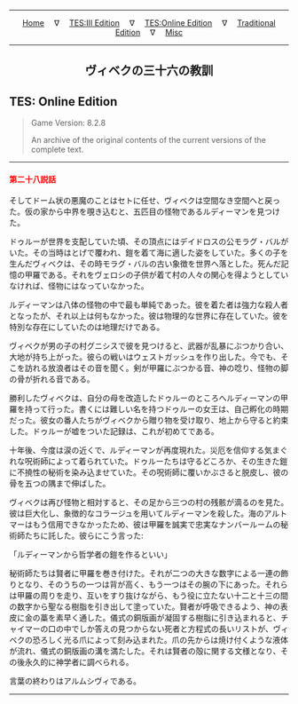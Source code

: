 
---

<!-- Jekyll Page Links -->

<center>
<a href="../../../../index.html">Home</a>
&emsp;&nabla;&emsp;
<a href="../../../index-tes3.html">TES:III Edition</a>
&emsp;&nabla;&emsp;
<a href="../../../index-teso.html">TES:Online Edition</a>
&emsp;&nabla;&emsp;
<a href="../../../index-traditional.html">Traditional Edition</a>
&emsp;&nabla;&emsp;
<a href="../../../index-misc.html">Misc</a>
</center>

<!-- Markdown Body Below: -->

---

<center>
<h2><span style="font-family:Georgia">ヴィベクの三十六の教訓</span></h2>
</center>

## TES: Online Edition

> Game Version: 8.2.8
>
> An archive of the original contents of the current versions of the complete text.

---

#### <span style="color:red">第二十八説話</span>

そしてドーム状の悪魔のことはセトに任せ、ヴィベクは空間なき空間へと戻った。仮の家から中界を覗き込むと、五匹目の怪物であるルディーマンを見つけた。

ドゥルーが世界を支配していた頃、その頂点にはデイドロスの公モラグ・バルがいた。その当時はとげで覆われ、鎧を着て海に適した姿をしていた。多くの子を生んだヴィベクは、その時モラグ・バルの古い象徴を世界へ落とした。死んだ記憶の甲羅である。それをヴェロシの子供が着て村の人々の関心を得ようとしていなければ、怪物にはなっていなかった。

ルディーマンは八体の怪物の中で最も単純であった。彼を着た者は強力な殺人者となったが、それ以上は何もなかった。彼は物理的な世界に存在していた。彼を特別な存在にしていたのは地理だけである。

ヴィベクが男の子の村グニシスで彼を見つけると、武器が乱暴にぶつかり合い、大地が持ち上がった。彼らの戦いはウェストガッシュを作り出した。今でも、そこを訪れる放浪者はその音を聞く。剣が甲羅にぶつかる音、神の唸り、怪物の脚の骨が折れる音である。

勝利したヴィベクは、自分の母を改造したドゥルーのところへルディーマンの甲羅を持って行った。書くには難しい名を持つドゥルーの女王は、自己孵化の時期だった。彼女の番人たちがヴィベクから贈り物を受け取り、地上から守ると約束した。ドゥルーが嘘をついた記録は、これが初めてである。

十年後、今度は涙の近くで、ルディーマンが再度現れた。災厄を信仰する気まぐれな呪術師によって着られていた。ドゥルーたちは守るどころか、その生きた鎧に不撓性の秘術を染み込ませていた。その呪術師に覆いかぶさると脱皮し、彼の骨を五つの隅まで伸ばした。

ヴィベクは再び怪物と相対すると、その足から三つの村の残骸が滴るのを見た。彼は巨大化し、象徴的なコラージュを用いてルディーマンを殺した。海のアルトマーはもう信用できなかったため、彼は甲羅を誠実で忠実なナンバールームの秘術師たちに託した。彼らにこう言った:

「ルディーマンから哲学者の鎧を作るといい」

秘術師たちは賢者に甲羅を巻き付けた。それが二つの大きな数字による一連の飾りとなり、そのうちの一つは背が高く、もう一つはその腕の下にあった。それらは甲羅の周りを走り、互いをすり抜けながら、もう役に立たない十二と十三の間の数字から聖なる樹脂を引き出して塗っていた。賢者が呼吸できるよう、神の表皮に金の藁を素早く通した。儀式の銅版画が凝固する樹脂に引き込まれると、チャイマーの口の中でしか答えの見つからない死者と方程式の長いリストが、ヴィベクの恐ろしく光る爪によって刻み込まれた。爪の先からは焼け付くような液体が流れ、儀式の銅版画の溝を満たした。それは賢者の殻に関する文様となり、その後永久的に神学者に調べられる。

言葉の終わりはアルムシヴィである。

---
